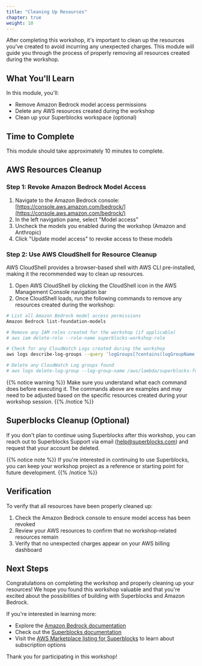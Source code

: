 ```yaml
---
title: "Cleaning Up Resources"
chapter: true
weight: 10
---
```


After completing this workshop, it's important to clean up the resources you've created to avoid incurring any unexpected charges. This module will guide you through the process of properly removing all resources created during the workshop.

## What You'll Learn

In this module, you'll:

- Remove Amazon Bedrock model access permissions
- Delete any AWS resources created during the workshop
- Clean up your Superblocks workspace (optional)

## Time to Complete

This module should take approximately 10 minutes to complete.

## AWS Resources Cleanup

### Step 1: Revoke Amazon Bedrock Model Access

1. Navigate to the Amazon Bedrock console: [https://console.aws.amazon.com/bedrock/](https://console.aws.amazon.com/bedrock/)
2. In the left navigation pane, select "Model access"
3. Uncheck the models you enabled during the workshop (Amazon and Anthropic)
4. Click "Update model access" to revoke access to these models

### Step 2: Use AWS CloudShell for Resource Cleanup

AWS CloudShell provides a browser-based shell with AWS CLI pre-installed, making it the recommended way to clean up resources.

1. Open AWS CloudShell by clicking the CloudShell icon in the AWS Management Console navigation bar
2. Once CloudShell loads, run the following commands to remove any resources created during the workshop:

```bash
# List all Amazon Bedrock model access permissions
Amazon Bedrock list-foundation-models

# Remove any IAM roles created for the workshop (if applicable)
# aws iam delete-role --role-name superblocks-workshop-role

# Check for any CloudWatch Logs created during the workshop
aws logs describe-log-groups --query 'logGroups[?contains(logGroupName, `superblocks`) == `true`].[logGroupName]' --output table

# Delete any CloudWatch Log groups found
# aws logs delete-log-group --log-group-name /aws/lambda/superblocks-function
```

{{% notice warning %}}
Make sure you understand what each command does before executing it. The commands above are examples and may need to be adjusted based on the specific resources created during your workshop session.
{{% /notice %}}

## Superblocks Cleanup (Optional)

If you don't plan to continue using Superblocks after this workshop, you can reach out to Superblocks Support via email (help@superblocks.com) and request that your account be deleted.

{{% notice note %}}
If you're interested in continuing to use Superblocks, you can keep your workshop project as a reference or starting point for future development.
{{% /notice %}}

## Verification

To verify that all resources have been properly cleaned up:

1. Check the Amazon Bedrock console to ensure model access has been revoked
2. Review your AWS resources to confirm that no workshop-related resources remain
3. Verify that no unexpected charges appear on your AWS billing dashboard

## Next Steps

Congratulations on completing the workshop and properly cleaning up your resources! We hope you found this workshop valuable and that you're excited about the possibilities of building with Superblocks and Amazon Bedrock.

If you're interested in learning more:

- Explore the [Amazon Bedrock documentation](https://docs.aws.amazon.com/bedrock/)
- Check out the [Superblocks documentation](https://docs.superblocks.com)
- Visit the [AWS Marketplace listing for Superblocks](https://aws.amazon.com/marketplace/pp/prodview-kllccta3zgs2q) to learn about subscription options

Thank you for participating in this workshop!
